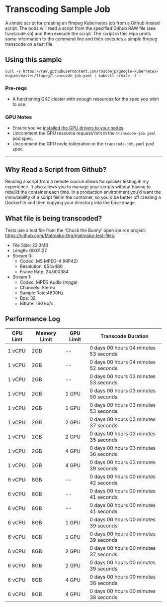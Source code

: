 # Transcoding Sample Job

A simple script for creating an ffmpeg Kubernetes job from a Github hosted script. The pods will read a script from the specified Github RAW file (see transcode.sh) and then execute the script. The script in this repo prints some information to the command line and then executes a simple ffmpeg transcode on a test file.

## Using this sample

`curl -s https://raw.githubusercontent.com/roscoejp/google-kubernetes-engine/master/ffmpeg/transcode-job.yaml | kubectl create -f -`

### Pre-reqs

- A functioning GKE cluster with enough resources for the spec you wish to use.

### GPU Notes

- Ensure you've [installed the GPU drivers to your nodes](https://cloud.google.com/kubernetes-engine/docs/how-to/gpus#installing_drivers).
- Uncomment the GPU resource request/limit in the `transcode-job.yaml` pod spec.
- Uncomment the GPU node tolderation in the `transcode-job.yaml` pod spec.

---

## Why Read a Script from Github?

Reading a script from a remote source allows for quicker testing in my experience. It also allows you to manage your scripts without having to rebuild the container each time. In a production environment you'd want the immutability of a script file in the container, so you'd be better off creating a Dockerfile and then copying your directory into the base image.

## What file is being transcoded?

Tests use a test file from the 'Chuck the Bunny' open source project: https://github.com/Matroska-Org/matroska-test-files.
- File Size:  22.3MB
- Length:     00:01:27
- Stream 0:
  - Codec:      MS MPEG-4 (MP42)
  - Resolution: 854x480
  - Frame Rate: 24.000384
- Stream 1:
  - Codec:      MPEG Audio (mpga)
  - Channels:   Stereo
  - Sample Rate:4800Hz
  - Bps:        32
  - Bitrate:    160 kb/s
    
## Performance Log
| CPU Limt | Memory Limit | GPU Limit | Transcode Duration |
| --- | --- | --- | --- |
| 1 vCPU | 2GB | -- | 0 days 00 hours 04 minutes 53 seconds |
| 1 vCPU | 2GB | -- | 0 days 00 hours 04 minutes 52 seconds |
| 1 vCPU | 2GB | -- | 0 days 00 hours 03 minutes 53 seconds |
| 1 vCPU | 2GB | 1 GPU | 0 days 00 hours 03 minutes 50 seconds |
| 1 vCPU | 2GB | 1 GPU | 0 days 00 hours 03 minutes 53 seconds |
| 1 vCPU | 2GB | 2 GPU | 0 days 00 hours 03 minutes 37 seconds |
| 1 vCPU | 2GB | 2 GPU | 0 days 00 hours 03 minutes 35 seconds |
| 1 vCPU | 2GB | 4 GPU | 0 days 00 hours 03 minutes 36 seconds |
| 1 vCPU | 2GB | 4 GPU | 0 days 00 hours 03 minutes 39 seconds |
| 6 vCPU | 8GB | -- | 0 days 00 hours 00 minutes 42 seconds |
| 6 vCPU | 8GB | -- | 0 days 00 hours 00 minutes 41 seconds |
| 6 vCPU | 8GB | -- | 0 days 00 hours 00 minutes 41 seconds |
| 6 vCPU | 8GB | 1 GPU | 0 days 00 hours 00 minutes 39 seconds |
| 6 vCPU | 8GB | 1 GPU | 0 days 00 hours 00 minutes 39 seconds |
| 6 vCPU | 8GB | 2 GPU | 0 days 00 hours 00 minutes 37 seconds |
| 6 vCPU | 8GB | 2 GPU | 0 days 00 hours 00 minutes 39 seconds |
| 6 vCPU | 8GB | 4 GPU | 0 days 00 hours 00 minutes 38 seconds |
| 6 vCPU | 8GB | 4 GPU | 0 days 00 hours 00 minutes 38 seconds |
